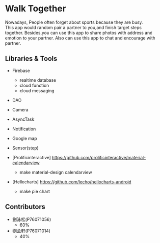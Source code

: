 # Walk Together

Nowadays, People often forget about sports because they are busy.  
This app would random pair a partner to you,and finish target steps together.
Besides,you can use this app to share photos with address and emotion to your partner.
Also can use this app to chat and encourage with partner.

## Libraries & Tools
- Firebase
	- realtime database
	- cloud function
	- cloud messaging
- DAO
- Camera
- AsyncTask
- Notification
- Google map
- Sensor(step)

- [Prolificinteractive] https://github.com/prolificinteractive/material-calendarview
	- make material-design calendarview
- [Hellocharts] https://github.com/lecho/hellocharts-android
	- make pie chart

## Contributors
- 劉泳松(P76071056)
  - 60%
- 劉孟軒(P76071014)
  - 40%

